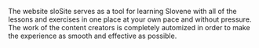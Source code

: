 The website sloSite serves as a tool for learning Slovene with all of the lessons and exercises in one place at your own pace and without pressure.
The work of the content creators is completely automized in order to make the experience as smooth and effective as possible.


